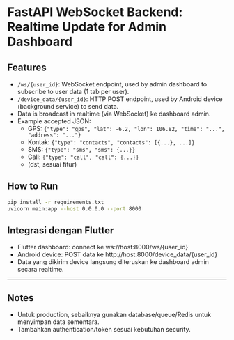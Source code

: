 # FastAPI WebSocket Backend: Realtime Update for Admin Dashboard

## Features

- `/ws/{user_id}`: WebSocket endpoint, used by admin dashboard to subscribe to user data (1 tab per user).
- `/device_data/{user_id}`: HTTP POST endpoint, used by Android device (background service) to send data.
- Data is broadcast in realtime (via WebSocket) ke dashboard admin.
- Example accepted JSON:
  - GPS: `{"type": "gps", "lat": -6.2, "lon": 106.82, "time": "...", "address": "..."}`
  - Kontak: `{"type": "contacts", "contacts": [{...}, ...]}`
  - SMS: `{"type": "sms", "sms": {...}}`
  - Call: `{"type": "call", "call": {...}}`
  - (dst, sesuai fitur)

## How to Run

```sh
pip install -r requirements.txt
uvicorn main:app --host 0.0.0.0 --port 8000
```

## Integrasi dengan Flutter

- Flutter dashboard: connect ke ws://host:8000/ws/{user_id}
- Android device: POST data ke http://host:8000/device_data/{user_id}
- Data yang dikirim device langsung diteruskan ke dashboard admin secara realtime.

---

## Notes

- Untuk production, sebaiknya gunakan database/queue/Redis untuk menyimpan data sementara.
- Tambahkan authentication/token sesuai kebutuhan security.